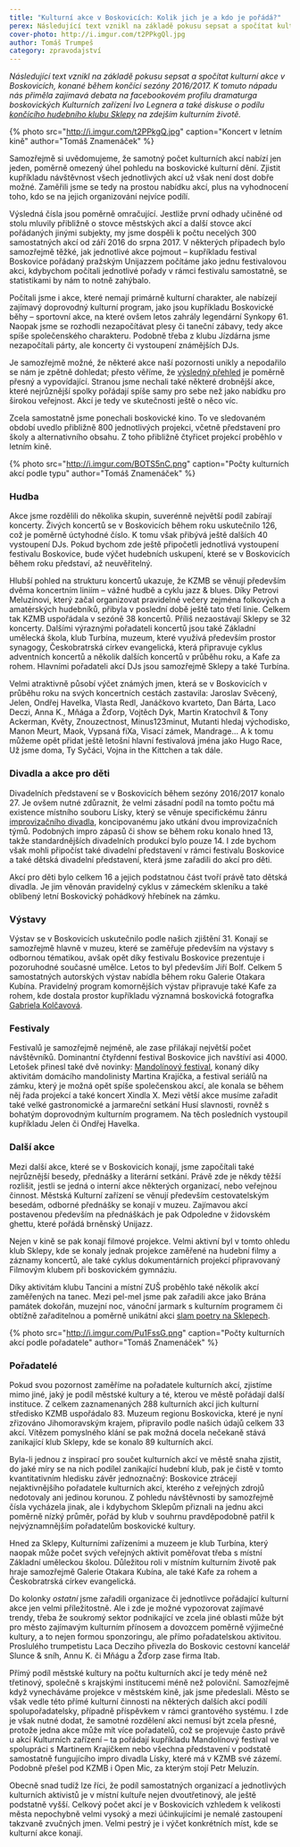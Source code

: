 ```yaml
---
title: "Kulturní akce v Boskovicích: Kolik jich je a kdo je pořádá?"
perex: Následující text vznikl na základě pokusu sepsat a spočítat kulturní akce v Boskovicích, konané během končící sezóny 2016/2017.
cover-photo: http://i.imgur.com/t2PPkgQl.jpg
author: Tomáš Trumpeš
category: zpravodajství
---
```


*Následující text vznikl na základě pokusu sepsat a spočítat kulturní akce v Boskovicích, konané během končící sezóny 2016/2017. K tomuto nápadu nás přiměla zajímavá debata na facebookovém profilu dramaturga boskovických Kulturních zařízení Ivo Legnera a také diskuse o podílu [končícího hudebního klubu Sklepy](http://www.ohlasy.info/clanky/2017/07/konec-sklepu.html) na zdejším kulturním životě.*

{% photo src="http://i.imgur.com/t2PPkgQ.jpg" caption="Koncert v letním kině" author="Tomáš Znamenáček" %}

Samozřejmě si uvědomujeme, že samotný počet kulturních akcí nabízí jen jeden, poměrně omezený úhel pohledu na boskovické kulturní dění. Zjistit kupříkladu návštěvnost všech jednotlivých akcí už však není dost dobře možné. Zaměřili jsme se tedy na prostou nabídku akcí, plus na vyhodnocení toho, kdo se na jejich organizování nejvíce podílí.

Výsledná čísla jsou poměrně omračující. Jestliže první odhady učiněné od stolu mluvily přibližně o stovce městských akcí a další stovce akcí pořádaných jinými subjekty, my jsme dospěli k počtu necelých 300 samostatných akcí od září 2016 do srpna 2017. V některých případech bylo samozřejmě těžké, jak jednotlivé akce pojmout – kupříkladu festival Boskovice pořádaný pražským Unijazzem počítáme jako jednu festivalovou akci, kdybychom počítali jednotlivé pořady v rámci festivalu samostatně, se statistikami by nám to notně zahýbalo.

Počítali jsme i akce, které nemají primárně kulturní charakter, ale nabízejí zajímavý doprovodný kulturní program, jako jsou kupříkladu Boskovické běhy – sportovní akce, na které ovšem letos zahrály legendární Synkopy 61. Naopak jsme se rozhodli nezapočítávat plesy či taneční zábavy, tedy akce spíše společenského charakteru. Podobně třeba z klubu Jízdárna jsme nezapočítali párty, ale koncerty či vystoupení známějších DJs.

Je samozřejmě možné, že některé akce naší pozornosti unikly a nepodařilo se nám je zpětně dohledat; přesto věříme, že [výsledný přehled](https://docs.google.com/spreadsheets/d/1CAXcg3nQJwQqILRq_QYaGTfnS8-K5WzakxBr95whvYs/edit) je poměrně přesný a vypovídající. Stranou jsme nechali také některé drobnější akce, které nejrůznější spolky pořádají spíše samy pro sebe než jako nabídku pro širokou veřejnost. Akcí je tedy ve skutečnosti ještě o něco víc.

Zcela samostatně jsme ponechali boskovické kino. To ve sledovaném období uvedlo přibližně 800 jednotlivých projekci, včetně představení pro školy a alternativního obsahu. Z toho přibližně čtyřicet projekcí proběhlo v letním kině.

{% photo src="http://i.imgur.com/BOTS5nC.png" caption="Počty kulturních akcí podle typu" author="Tomáš Znamenáček" %}

### Hudba

Akce jsme rozdělili do několika skupin, suverénně největší podíl zabírají koncerty. Živých koncertů se v Boskovicích během roku uskutečnilo 126, což je poměrně úctyhodné číslo. K tomu však přibývá ještě dalších 40 vystoupení DJs. Pokud bychom zde ještě připočetli jednotlivá vystoupení festivalu Boskovice, bude výčet hudebních uskupení, které se v Boskovicích během roku představí, až neuvěřitelný.

Hlubší pohled na strukturu koncertů ukazuje, že KZMB se věnují především dvěma koncertním liniím – vážné hudbě a cyklu jazz & blues. Díky Petrovi Meluzínovi, který začal organizovat pravidelné večery zejména folkových a amatérských hudebníků, přibyla v poslední době ještě tato třetí linie. Celkem tak KZMB uspořádala v sezóně 38 koncertů. Příliš nezaostávají Sklepy se 32 koncerty. Dalšími výraznými pořadateli koncertů jsou také Základní umělecká škola, klub Turbína, muzeum, které využívá především prostor synagogy, Českobratrská církev evangelická, která připravuje cyklus adventních koncertů a několik dalších koncertů v průběhu roku, a Kafe za rohem. Hlavními pořadateli akcí DJs jsou samozřejmě Sklepy a také Turbína.

Velmi atraktivně působí výčet známých jmen, která se v Boskovicích v průběhu roku na svých koncertních cestách zastavila: Jaroslav Svěcený, Jelen, Ondřej Havelka, Vlasta Redl, Janáčkovo kvarteto, Dan Bárta, Laco Deczi, Anna K., Mňága a Žďorp, Vojtěch Dyk, Martin Kratochvíl & Tony Ackerman, Květy, Znouzectnost, Minus123minut, Mutanti hledaj východisko, Manon Meurt, Maok, Vypsaná fiXa, Visací zámek, Mandrage… A k tomu můžeme opět přidat ještě letošní hlavní festivalová jména jako Hugo Race, Už jsme doma, Ty Syčáci, Vojna in the Kittchen a tak dále.

### Divadla a akce pro děti

Divadelních představení se v Boskovicích během sezóny 2016/2017 konalo 27. Je ovšem nutné zdůraznit, že velmi zásadní podíl na tomto počtu má existence místního souboru Lísky, který se věnuje specifickému žánru [improvizačního divadla](http://www.ohlasy.info/clanky/2016/06/rozhovor-impro.html), koncipovanému jako utkání dvou improvizačních týmů. Podobných impro zápasů či show se během roku konalo hned 13, takže standardnějších divadelních produkcí bylo pouze 14. I zde bychom však mohli připočíst také divadelní představení v rámci festivalu Boskovice a také dětská divadelní představení, která jsme zařadili do akcí pro děti.

Akcí pro děti bylo celkem 16 a jejich podstatnou část tvoří právě tato dětská divadla. Je jim věnován pravidelný cyklus v zámeckém skleníku a také oblíbený letní Boskovický pohádkový hřebínek na zámku.

### Výstavy

Výstav se v Boskovicích uskutečnilo podle našich zjištění 31. Konají se samozřejmě hlavně v muzeu, které se zaměřuje především na výstavy s odbornou tématikou, avšak opět díky festivalu Boskovice prezentuje i pozoruhodné současné umělce. Letos to byl především Jiří Bolf. Celkem 5 samostatných autorských výstav nabídla během roku Galerie Otakara Kubína. Pravidelný program komornějších výstav připravuje také Kafe za rohem, kde dostala prostor kupříkladu významná boskovická fotografka [Gabriela Kolčavová](http://www.ohlasy.info/clanky/2015/08/rozhovor-gabriela-kolcavova.html).

### Festivaly

Festivalů je samozřejmě nejméně, ale zase přilákají největší počet návštěvníků. Dominantní čtyřdenní festival Boskovice jich navštíví asi 4000. Letošek přinesl také dvě novinky: [Mandolínový festival](http://www.ohlasy.info/clanky/2017/03/mandolinovy-festival.html), konaný díky aktivitám domácího mandolinisty Martina Krajíčka, a festival seriálů na zámku, který je možná opět spíše společenskou akcí, ale konala se během něj řada projekcí a také koncert Xindla X. Mezi větší akce musíme zařadit také velké gastronomické a jarmareční setkání Husí slavnosti, rovněž s bohatým doprovodným kulturním programem. Na těch posledních vystoupil kupříkladu Jelen či Ondřej Havelka.

### Další akce

Mezi další akce, které se v Boskovicích konají, jsme započítali také nejrůznější besedy, přednášky a literární setkání. Právě zde je někdy těžší rozlišit, jestli se jedná o interní akce některých organizací, nebo veřejnou činnost. Městská Kulturní zařízení se věnují především cestovatelským besedám, odborné přednášky se konají v muzeu. Zajímavou akcí postavenou především na přednáškách je pak Odpoledne v židovském ghettu, které pořádá brněnský Unijazz.

Nejen v kině se pak konají filmové projekce. Velmi aktivní byl v tomto ohledu klub Sklepy, kde se konaly jednak projekce zaměřené na hudební filmy a záznamy koncertů, ale také cyklus dokumentárních projekcí připravovaný Filmovým klubem při boskovickém gymnáziu.

Díky aktivitám klubu Tancini a místní ZUŠ proběhlo také několik akcí zaměřených na tanec. Mezi pel-mel jsme pak zařadili akce jako Brána památek dokořán, muzejní noc, vánoční jarmark s kulturním programem či obtížně zařaditelnou a poměrně unikátní akci [slam poetry na Sklepech](http://www.ohlasy.info/clanky/2017/04/slam-kamila.html).

{% photo src="http://i.imgur.com/Pu1FssG.png" caption="Počty kulturních akcí podle pořadatele" author="Tomáš Znamenáček" %}

### Pořadatelé

Pokud svou pozornost zaměříme na pořadatele kulturních akcí, zjistíme mimo jiné, jaký je podíl městské kultury a té, kterou ve městě pořádají další instituce. Z celkem zaznamenaných 288 kulturních akcí jich kulturní středisko KZMB uspořádalo 83. Muzeum regionu Boskovicka, které je nyní zřizováno Jihomoravským krajem, připravilo podle našich údajů celkem 33 akcí. Vítězem pomyslného klání se pak možná docela nečekaně stává zanikající klub Sklepy, kde se konalo 89 kulturních akcí.

Byla-li jednou z inspirací pro součet kulturních akcí ve městě snaha zjistit, do jaké míry se na nich podílel zanikající hudební klub, pak je čistě v tomto kvantitativním hledisku závěr jednoznačný: Boskovice ztrácejí nejaktivnějšího pořadatele kulturních akcí, kterého z veřejných zdrojů nedotovaly ani jedinou korunou. Z pohledu návštěvnosti by samozřejmě čísla vycházela jinak, ale i kdybychom Sklepům přiznali na jednu akci poměrně nízký průměr, pořád by klub v souhrnu pravděpodobně patřil k nejvýznamnějším pořadatelům boskovické kultury.

Hned za Sklepy, Kulturními zařízeními a muzeem je klub Turbína, který naopak může počet svých veřejných aktivit poměřovat třeba s místní Základní uměleckou školou. Důležitou roli v místním kulturním životě pak hraje samozřejmě Galerie Otakara Kubína, ale také Kafe za rohem a Českobratrská církev evangelická.

Do kolonky *ostatní* jsme zařadili organizace či jednotlivce pořádající kulturní akce jen velmi příležitostně. Ale i zde je možné vypozorovat zajímavé trendy, třeba že soukromý sektor podnikající ve zcela jiné oblasti může být pro město zajímavým kulturním přínosem a dovozcem poměrně výjimečné kultury, a to nejen formou sponzoringu, ale přímo pořadatelskou aktivitou. Proslulého trumpetistu Laca Decziho přivezla do Boskovic cestovní kancelář Slunce & sníh, Annu K. či Mňágu a Žďorp zase firma Itab.

Přímý podíl městské kultury na počtu kulturních akcí je tedy méně než třetinový, společně s krajskými institucemi méně než poloviční. Samozřejmě když vynecháváme projekce v městském kině, jak jsme předeslali. Město se však vedle této přímé kulturní činnosti na některých dalších akcí podílí spolupořadatelsky, případně příspěvkem v rámci grantového systému. I zde je však nutné dodat, že samotné rozdělení akci nemusí být zcela přesné, protože jedna akce může mít více pořadatelů, což se projevuje často právě u akcí Kulturních zařízení – ta pořádají kupříkladu Mandolínový festival ve spolupráci s Martinem Krajíčkem nebo všechna představení v podstatě samostatně fungujícího impro divadla Lísky, které má v KZMB své zázemí. Podobně přešel pod KZMB i Open Mic, za kterým stojí Petr Meluzín. 

Obecně snad tudíž lze říci, že podíl samostatných organizací a jednotlivých kulturních aktivistů je v místní kultuře nejen dvoutřetinový, ale ještě podstatně vyšší. Celkový počet akcí je v Boskovicích vzhledem k velikosti města nepochybně velmi vysoký a mezi účinkujícími je nemalé zastoupení takzvaně zvučných jmen. Velmi pestrý je i výčet konkrétních míst, kde se kulturní akce konají.